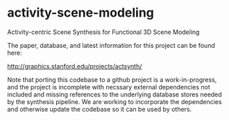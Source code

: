 # activity-scene-modeling
Activity-centric Scene Synthesis for Functional 3D Scene Modeling

The paper, database, and latest information for this project can be found here:

http://graphics.stanford.edu/projects/actsynth/

 Note that porting this codebase to a github project is a work-in-progress,
 and the project is incomplete with necssary external dependencies not
 included and missing references to the underlying database stores needed
 by the synthesis pipeline. We are working to incorporate the dependencies
 and otherwise update the codebase so it can be used by others.
